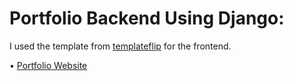# Portfolio Backend Using Django:

I used the template from [templateflip](https://templateflip.com) for the frontend.

• [Portfolio Website](https://krvishal.me)

